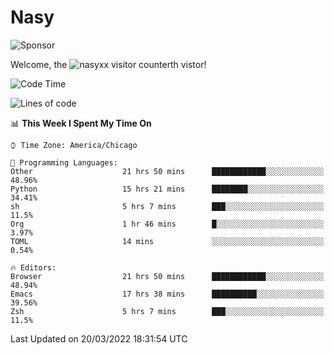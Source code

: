 # Nasy

<!--
<p align="center">
<img height="200" src="https://github-readme-stats.vercel.app/api?username=nasyxx&count_private=true&show_icons=true&theme=dracula&include_all_commits=true"/>
<img height="200" src="https://github-readme-stats.vercel.app/api/top-langs/?username=nasyxx&theme=dracula&hide=html,jupyter+notebook&count_private=true&show_icons=true"/>
</p>

  
----------------
-->

![Sponsor](https://img.shields.io/static/v1.svg?label=Sponsor&message=%E2%9D%A4&logo=GitHub&style=flat&color=pink)
 
Welcome, the ![nasyxx visitor counter](https://count.getloli.com/get/@nasyxx?theme=rule34)th vistor!
 
<!--START_SECTION:waka-->
![Code Time](http://img.shields.io/badge/Code%20Time-2%2C058%20hrs%2026%20mins-blue)

![Lines of code](https://img.shields.io/badge/From%20Hello%20World%20I%27ve%20Written-5%20Million%20lines%20of%20code-blue)

📊 **This Week I Spent My Time On** 

```text
⌚︎ Time Zone: America/Chicago

💬 Programming Languages: 
Other                    21 hrs 50 mins      ████████████░░░░░░░░░░░░░   48.96% 
Python                   15 hrs 21 mins      ████████░░░░░░░░░░░░░░░░░   34.41% 
sh                       5 hrs 7 mins        ███░░░░░░░░░░░░░░░░░░░░░░   11.5% 
Org                      1 hr 46 mins        █░░░░░░░░░░░░░░░░░░░░░░░░   3.97% 
TOML                     14 mins             ░░░░░░░░░░░░░░░░░░░░░░░░░   0.54%

🔥 Editors: 
Browser                  21 hrs 50 mins      ████████████░░░░░░░░░░░░░   48.94% 
Emacs                    17 hrs 38 mins      ██████████░░░░░░░░░░░░░░░   39.56% 
Zsh                      5 hrs 7 mins        ███░░░░░░░░░░░░░░░░░░░░░░   11.5%

```


 Last Updated on 20/03/2022 18:31:54 UTC
<!--END_SECTION:waka-->

<!-- ![visitors](https://visitor-badge.laobi.icu/badge?page_id=nasyxx.nasyxx) -->
